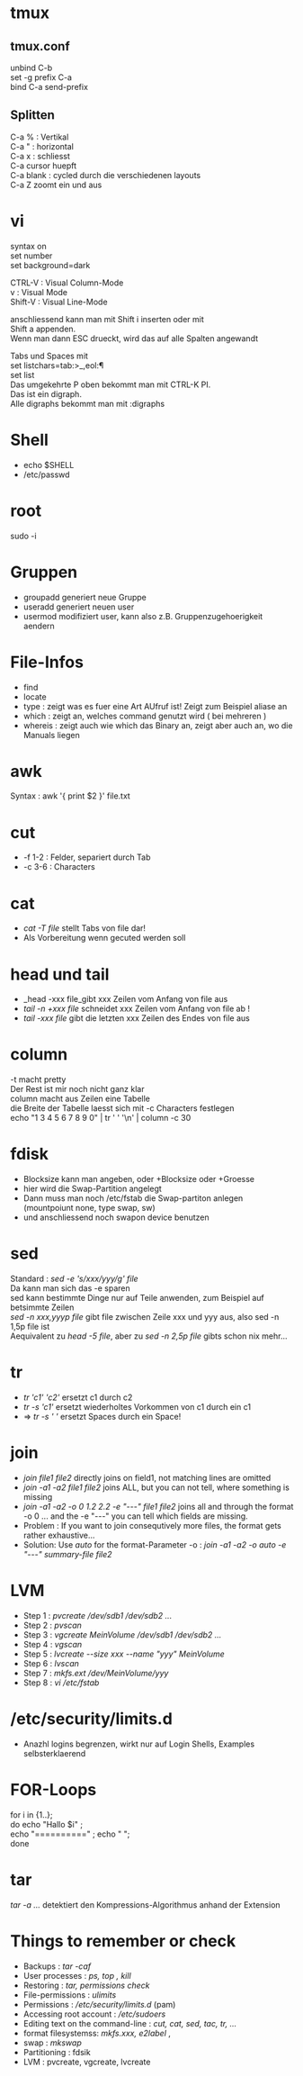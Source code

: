 tmux
====

tmux.conf
---------
 unbind C-b  
 set -g prefix C-a  
 bind C-a send-prefix  

Splitten
--------
  C-a % : Vertikal  
  C-a " : horizontal    
  C-a x : schliesst   
  C-a cursor huepft    
  C-a blank : cycled durch die verschiedenen layouts   
  C-a Z zoomt ein und aus  



vi
==
syntax on  
set number  
set background=dark  

CTRL-V : Visual Column-Mode     
v : Visual Mode  
Shift-V : Visual Line-Mode  

anschliessend kann man mit Shift i inserten oder mit   
Shift a appenden.   
Wenn man dann ESC drueckt, wird das auf alle Spalten angewandt  

Tabs und Spaces mit  
 set listchars=tab:>_,eol:¶  
 set list  
Das umgekehrte P oben bekommt man mit CTRL-K PI.  
Das ist ein digraph.   
Alle digraphs bekommt man mit :digraphs  

Shell
=====
- echo $SHELL   
- /etc/passwd    




root
====
sudo -i  


Gruppen
=======

- groupadd generiert neue Gruppe
- useradd generiert neuen user
- usermod modifiziert user, kann also z.B. Gruppenzugehoerigkeit aendern

File-Infos
==========
- find 
- locate
- type : zeigt was es fuer eine Art AUfruf ist! Zeigt zum Beispiel aliase an
- which : zeigt an, welches command genutzt wird ( bei mehreren ) 
- whereis : zeigt auch wie which das Binary an, zeigt aber auch an, wo die Manuals liegen


awk
===
Syntax : awk '{ print $2 }' file.txt


cut
===
- -f 1-2 : Felder, separiert durch Tab  
- -c 3-6 : Characters  


cat
===
- _cat -T file_ stellt Tabs von file dar!
- Als Vorbereitung wenn gecuted werden soll  

head und tail
=============
- _head -xxx file_gibt xxx Zeilen vom Anfang von file aus
- _tail -n +xxx file_ schneidet xxx Zeilen vom Anfang von file ab !
- _tail -xxx file_ gibt die letzten xxx Zeilen des Endes von file aus


column
======
-t macht pretty  
Der Rest ist mir noch nicht ganz klar  
column macht aus Zeilen eine Tabelle  
die Breite der Tabelle laesst sich mit -c Characters festlegen   
echo "1 3 4 5 6 7 8 9 0"  | tr ' ' '\n' | column -c 30  


fdisk
=====
- Blocksize kann man angeben, oder +Blocksize oder +Groesse
- hier wird die Swap-Partition angelegt
- Dann muss man noch  /etc/fstab die Swap-partiton anlegen (mountpoiunt none, type swap, sw)
- und anschliessend noch swapon device benutzen

sed
===
Standard : _sed -e 's/xxx/yyy/g' file_  
Da kann man sich das -e sparen  
sed kann bestimmte Dinge nur auf Teile anwenden, zum Beispiel auf betsimmte Zeilen  
_sed -n xxx,yyyp file_ gibt file zwischen Zeile xxx und yyy aus, also sed -n 1,5p file ist  
Aequivalent zu _head -5 file_, aber zu _sed -n 2,5p file_ gibts schon nix mehr...  
  

tr
==
- _tr 'c1' 'c2'_ ersetzt c1 durch c2  
- _tr -s 'c1'_  ersetzt wiederholtes Vorkommen von c1 durch ein c1   
- => _tr -s ' '_ ersetzt Spaces durch ein Space!  


join
====
- _join file1 file2_ directly joins on field1, not matching lines are omitted
- _join -a1 -a2 file1 file2_ joins ALL, but you can not tell, where something is missing
- _join -a1 -a2 -o 0 1.2 2.2 -e "---" file1 file2_ joins all and through the format -o 0 ... and the -e "---" you can tell which fields are missing.
- Problem : If you want to join consequtively more files, the format gets rather exhaustive...
- Solution: Use _auto_ for the format-Parameter -o : _join -a1 -a2 -o auto -e "---" summary-file file2_ 


LVM
===
- Step 1 : _pvcreate /dev/sdb1 /dev/sdb2 ..._  
- Step 2 : _pvscan_  
- Step 3 : _vgcreate MeinVolume /dev/sdb1  /dev/sdb2 ..._  
- Step 4 : _vgscan_  
- Step 5 : _lvcreate --size xxx --name "yyy" MeinVolume_  
- Step 6 : _lvscan_  
- Step 7 : _mkfs.ext /dev/MeinVolume/yyy_  
- Step 8 : _vi /etc/fstab_  


/etc/security/limits.d
======================
- Anazhl logins begrenzen, wirkt nur auf Login Shells, Examples selbsterklaerend


FOR-Loops
=========
for i in {1..};   
  do echo "Hallo $i" ;   
  echo "==========" ; 
  echo " ";   
done  



tar
===
_tar -a ..._ detektiert den Kompressions-Algorithmus anhand der Extension  

Things to remember or check
===========================
- Backups : _tar -caf_  
- User processes : _ps, top , kill_  
- Restoring : _tar, permissions check_  
- File-permissions : _ulimits_  
- Permissions : _/etc/security/limits.d_ (pam)  
- Accessing root account : _/etc/sudoers_  
- Editing text on the command-line : _cut, cat, sed, tac, tr, ..._  
- format filesystemss: _mkfs.xxx, e2label_ ,  
- swap : _mkswap_  
- Partitioning : fdsik  
- LVM : pvcreate, vgcreate, lvcreate  





